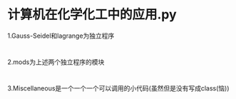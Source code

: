 计算机在化学化工中的应用.py
=
1.Gauss-Seidel和lagrange为独立程序
#
2.mods为上述两个独立程序的模块
#
3.Miscellaneous是一个一个一个可以调用的小代码(虽然但是没有写成class(恼))
#
